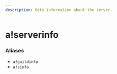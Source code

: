 ```yaml
---
description: Gets information about the server.
---
```


# a!serverinfo

### Aliases

* `a!guildinfo`
* `a!sinfo`

